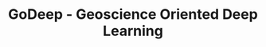 ---
title: GoDeep - Geoscience Oriented Deep Learning
type: landing
show_breadcrumb: true

tags: ["R&D-en"]

sections:
  - block: hero
    content:
      title: '**GoDeep**'
      image:
        filename: GoDeep_hero.png
      cta:
        label: Know more
        url: "/projects/researchanddevelopment/knowmore/godeep/"

      text: |-
        The Geoscience Oriented Deep Learning (GoDeep) project, in partnership with Petrobras, seeks to improve deep machine learning models to solve geoscience problems. From a computational perspective, the project focuses on applying machine learning models to complex data, such as images and time series. For geosciences, such models are useful in oil exploration from seismic images, facies data and well mining.

        <!--Custom spacing-->
        <div class="mb-3"></div>
        <!--GitHub Button JS-->
        <script async defer src="https://buttons.github.io/buttons.js"></script>        
    design:
      background:
        text_color_light: true
---